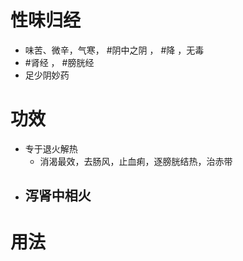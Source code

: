# 性味归经
- 味苦、微辛，气寒， #阴中之阴 ， #降 ，无毒
- #肾经 ， #膀胱经 
- 足少阴妙药
# 功效
- 专于退火解热
    - 消渴最效，去肠风，止血痢，逐膀胱结热，治赤带
- 泻肾中相火
    - 
# 用法